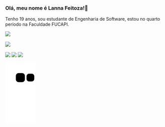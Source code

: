 ### Olá, meu nome é Lanna Feitoza!👋

Tenho 19 anos, sou estudante de Engenharia de Software, estou no quarto período na Faculdade FUCAPI.

<a><img src="https://github-readme-stats.vercel.app/api?username=LannaFeitoza&show_icons=true&theme=dracula"></a>

<a><img src="https://github-readme-stats.vercel.app/api/top-langs/?username=LannaFeitoza&layout=compact&show_icons=true&theme=dracula"></a>

<a href="mailto:lannafeitoza15@gmail.com"><img src="https://img.shields.io/badge/Gmail-D14836?style=for-the-badge&logo=gmail&logoColor=white"></a> <a href="https://github.com/LannaFeitoza"><img src="https://img.shields.io/badge/GitHub-100000?style=for-the-badge&logo=github&logoColor=white"></img></a> <a href="https://br.linkedin.com/in/lanna-feitoza"><img src="https://img.shields.io/badge/linkedin-%230077B5.svg?style=for-the-badge&logo=linkedin&logoColor=white"></a>

![snake gif](https://github.com/LannaFeitoza/LannaFeitoza/blob/output/github-contribution-grid-snake.svg)
